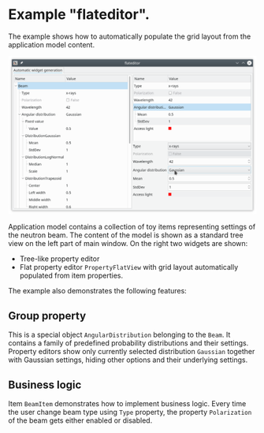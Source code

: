 # Example "flateditor".

The example shows how to automatically populate the grid layout from the
application model content.

![flateditor](../../doc/assets/flateditor.png)


Application model contains a collection of toy items representing settings of
the neutron beam. The content of the model is shown as a standard tree view on
the left part of main window. On the right two widgets are shown:
  
+ Tree-like property editor
+ Flat property editor `PropertyFlatView` with grid layout automatically
  populated from item properties.

The example also demonstrates the following features:

## Group property

This is a special object `AngularDistribution` belonging to the `Beam`. It
contains a family of predefined probability distributions and their settings.
Property editors show only currently selected distribution `Gaussian` together
with Gaussian settings, hiding other options and their underlying settings.

## Business logic

Item `BeamItem` demonstrates how to implement business logic. Every time the
user change beam type using `Type` property, the property `Polarization` of the
beam gets either enabled or disabled.
